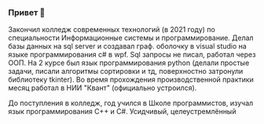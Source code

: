 ### Привет 👋
Закончил колледж современных технологий (в 2021 году) по специальности Информационные системы и программирование.
Делал базы данных на sql server и создавал граф. оболочку в visual studio на языке программирования c# в wpf. Sql запросы не писал, работал через ООП.
На 2 курсе был язык программирования python (делали простые задачи, писали алгоритмы сортировки и тд, поверхностно затронули библиотеку tkinter). Во время прохождения производственной практики месяц работал в НИИ "Квант" (официально устроился).

До поступления в колледж, год учился в Школе программистов, изучал язык программирования C++ и C#.
Усидчивый, целеустремлённый
 

<!--
**doharo2001/doharo2001** is a ✨ _special_ ✨ repository because its `README.md` (this file) appears on your GitHub profile.

Here are some ideas to get you started:

- 🔭 I’m currently working on ...
- 🌱 I’m currently learning ...
- 👯 I’m looking to collaborate on ...
- 🤔 I’m looking for help with ...
- 💬 Ask me about ...
- 📫 How to reach me: ...
- 😄 Pronouns: ...
- ⚡ Fun fact: ...
-->

